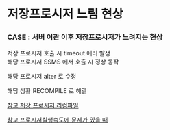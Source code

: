 # 저장프로시저 느림 현상

### CASE : 서버 이관 이후 저장프로시저가 느려지는 현상

저장 프로시저 호출 시 timeout 에러 발생  
해당 프로시저 SSMS 에서 호출 시 정상 동작   

해당 프로시저 alter 로 수정

해당 상황 RECOMPILE 로 해결


[참고 저장 프로시저 리컴파일](https://ggmouse.tistory.com/492)

[참고 프로시저실행속도에 문제가 있을 때](https://m.blog.naver.com/jjcnet/220597137967)



